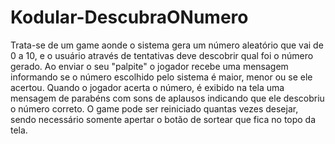 # Kodular-DescubraONumero
Trata-se de um game aonde o sistema gera um número aleatório que vai de 0 a 10, e o usuário através de tentativas deve descobrir qual foi o número gerado. Ao enviar o seu "palpite" o jogador recebe uma mensagem informando se o número escolhido pelo sistema é maior, menor ou se ele acertou. Quando o jogador acerta o número, é exibido na tela uma mensagem de parabéns com sons de aplausos indicando que ele descobriu o número correto. O game pode ser reiniciado quantas vezes desejar, sendo necessário somente apertar o botão de sortear que fica no topo da tela.

